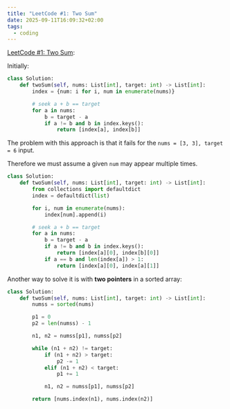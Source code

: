 ```yaml
---
title: "LeetCode #1: Two Sum"
date: 2025-09-11T16:09:32+02:00
tags:
  - coding
---
```


[LeetCode #1: Two Sum](https://leetcode.com/problems/two-sum/description/):

Initially:

```python
class Solution:
    def twoSum(self, nums: List[int], target: int) -> List[int]:
        index = {num: i for i, num in enumerate(nums)}

        # seek a + b == target
        for a in nums:
            b = target - a
            if a != b and b in index.keys():
                return [index[a], index[b]]
```

The problem with this approach is that it fails for the `nums = [3, 3], target = 6` input.

Therefore we must assume a given `num` may appear multiple times.

```python
class Solution:
    def twoSum(self, nums: List[int], target: int) -> List[int]:
        from collections import defaultdict
        index = defaultdict(list)

        for i, num in enumerate(nums):
            index[num].append(i)

        # seek a + b == target
        for a in nums:
            b = target - a
            if a != b and b in index.keys():
                return [index[a][0], index[b][0]]
            if a == b and len(index[a]) > 1:
                return [index[a][0], index[a][1]]
```

Another way to solve it is with **two pointers** in a sorted array:

```python
class Solution:
    def twoSum(self, nums: List[int], target: int) -> List[int]:
        numss = sorted(nums)

        p1 = 0
        p2 = len(numss) - 1

        n1, n2 = numss[p1], numss[p2]

        while (n1 + n2) != target:
            if (n1 + n2) > target:
                p2 -= 1
            elif (n1 + n2) < target:
                p1 += 1

            n1, n2 = numss[p1], numss[p2]

        return [nums.index(n1), nums.index(n2)]
```
